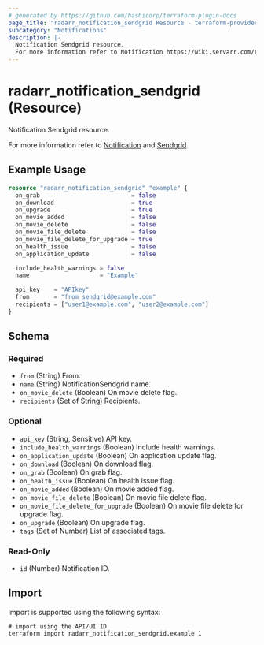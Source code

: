 ```yaml
---
# generated by https://github.com/hashicorp/terraform-plugin-docs
page_title: "radarr_notification_sendgrid Resource - terraform-provider-radarr"
subcategory: "Notifications"
description: |-
  Notification Sendgrid resource.
  For more information refer to Notification https://wiki.servarr.com/radarr/settings#connect and Sendgrid https://wiki.servarr.com/radarr/supported#sendgrid.
---
```


# radarr_notification_sendgrid (Resource)

<!-- subcategory:Notifications -->Notification Sendgrid resource.
For more information refer to [Notification](https://wiki.servarr.com/radarr/settings#connect) and [Sendgrid](https://wiki.servarr.com/radarr/supported#sendgrid).

## Example Usage

```terraform
resource "radarr_notification_sendgrid" "example" {
  on_grab                          = false
  on_download                      = true
  on_upgrade                       = true
  on_movie_added                   = false
  on_movie_delete                  = false
  on_movie_file_delete             = false
  on_movie_file_delete_for_upgrade = true
  on_health_issue                  = false
  on_application_update            = false

  include_health_warnings = false
  name                    = "Example"

  api_key    = "APIkey"
  from       = "from_sendgrid@example.com"
  recipients = ["user1@example.com", "user2@example.com"]
}
```

<!-- schema generated by tfplugindocs -->
## Schema

### Required

- `from` (String) From.
- `name` (String) NotificationSendgrid name.
- `on_movie_delete` (Boolean) On movie delete flag.
- `recipients` (Set of String) Recipients.

### Optional

- `api_key` (String, Sensitive) API key.
- `include_health_warnings` (Boolean) Include health warnings.
- `on_application_update` (Boolean) On application update flag.
- `on_download` (Boolean) On download flag.
- `on_grab` (Boolean) On grab flag.
- `on_health_issue` (Boolean) On health issue flag.
- `on_movie_added` (Boolean) On movie added flag.
- `on_movie_file_delete` (Boolean) On movie file delete flag.
- `on_movie_file_delete_for_upgrade` (Boolean) On movie file delete for upgrade flag.
- `on_upgrade` (Boolean) On upgrade flag.
- `tags` (Set of Number) List of associated tags.

### Read-Only

- `id` (Number) Notification ID.

## Import

Import is supported using the following syntax:

```shell
# import using the API/UI ID
terraform import radarr_notification_sendgrid.example 1
```
